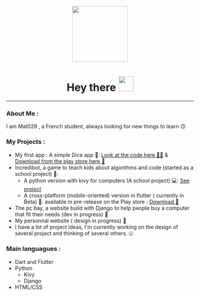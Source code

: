 <div id="header" align="center">
<img src="https://media.giphy.com/media/lRLzrbhmh5pFf4jOga/giphy.gif" width="150"/>
  <h1>
  Hey there
  <img src="https://media.giphy.com/media/hvRJCLFzcasrR4ia7z/giphy.gif" width="40px" height ="40px"/>
</h1>
</div>

---

### About Me :

I am  Mat029 , a French student, always looking for new things to learn :upside_down_face:

### My Projects :

* My first app : A simple Dice app 🎲: [Look at the code here 👨‍💻](https://github.com/Mat029/Dice) & [Download from the play store here 📲](https://play.google.com/store/apps/details?id=com.mat029studio.dice)
* Incredibot, a game to teach kids about algorithms and code (started as a school project) 🤖:
  * A python version with kivy for computers (A school project) 💻: [See project](https://github.com/Mat029/Incredibot-python)
  * A cross-platform (mobile-oriented) version in flutter ( currently in Beta) 📱: available in pre-release on the Play store :  [Download 📲](https://play.google.com/store/apps/details?id=com.mat029studio.incredibot)
* The pc bay, a website build with Django to help people buy a computer that fit their needs (dev in progress) 🤑
* My personnal website ( design in progress) 🎨
* I have a lot of project ideas, I'm currently working on the design of several project and thinking of several others. 🤐

### Main languagues :

* Dart and Flutter
* Python 
  * Kivy
  * Django
* HTML/CSS
